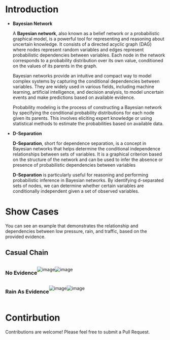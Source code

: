 # Introduction 

- **Bayesian Network**
    
  A **Bayesian network**, also known as a belief network or a probabilistic graphical model, is a powerful tool for representing and reasoning about uncertain knowledge. It consists of a directed acyclic graph (DAG) where nodes represent random variables and edges represent probabilistic dependencies between variables. Each node in the network corresponds to a probability distribution over its own value, conditioned on the values of its parents in the graph.
  
  Bayesian networks provide an intuitive and compact way to model complex systems by capturing the conditional dependencies between variables. They are widely used in various fields, including machine learning, artificial intelligence, and decision analysis, to model uncertain events and make predictions based on available evidence.
  
  Probability modeling is the process of constructing a Bayesian network by specifying the conditional probability distributions for each node given its parents. This involves eliciting expert knowledge or using statistical methods to estimate the probabilities based on available data.


- **D-Separation**
  
  **D-Separation**, short for dependence separation, is a concept in Bayesian networks that helps determine the conditional independence relationships between sets of variables. It is a graphical criterion based on the structure of the network and can be used to infer the absence or presence of probabilistic dependencies between variables
  
  **D-Separation** is particularly useful for reasoning and performing probabilistic inference in Bayesian networks. By identifying d-separated sets of nodes, we can determine whether certain variables are conditionally independent given a set of observed variables.

# Show Cases

You can see an example that demonstrates the relationship and dependencies between low pressure, rain, and traffic, based on the provided evidence.

## Casual Chain

<div align="center" style="display:flex">
<h3>No Evidence</h3>
  
![image](https://github.com/Arash1381-y/d-separation/assets/79264867/2c7ea45d-4037-469e-92f0-00411ebb88f7)

![image](https://github.com/Arash1381-y/d-separation/assets/79264867/6beb3e17-75a2-4b0e-9fda-9de7a8b5311a)


</div>

<div align="center" style="display:flex">
  <h3>Rain As Evidence</h3>

![image](https://github.com/Arash1381-y/d-separation/assets/79264867/71d07e8c-98f1-4385-85bb-b17727fe0629)

![image](https://github.com/Arash1381-y/d-separation/assets/79264867/98846d56-af40-4946-8ad4-9d0ebf381a67)

</div>

# Contirbution

Contributions are welcome! Please feel free to submit a Pull Request.


